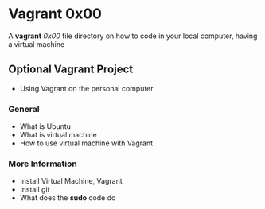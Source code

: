 # Vagrant 0x00

A **vagrant** _0x00_ file directory on how to code in your local computer, having a virtual machine

## Optional Vagrant Project

* Using Vagrant on the personal computer

### General

* What is Ubuntu
* What is virtual machine
* How to use virtual machine with Vagrant

### More Information

* Install Virtual Machine, Vagrant
* Install git
* What does the **sudo** code do